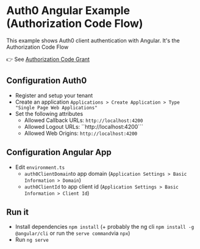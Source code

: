 # Auth0 Angular Example (Authorization Code Flow)

This example shows Auth0 client authentication with Angular. It's the Authorization Code Flow

👉 See [Authorization Code Grant](https://tools.ietf.org/html/rfc6749#section-4.1)

## Configuration Auth0

* Register and setup your tenant
* Create an application ``Applications > Create Application > Type "Single Page Web Applications"``
* Set the following attributes
    * Allowed Callback URLs: ``http://localhost:4200``
    * Allowed Logout URLs: ``http://localhost:4200```
    * Allowed Web Origins: ``http://localhost:4200``

## Configuration Angular App

* Edit ``environment.ts``
    * ``auth0ClientDomain``to app domain (``Application Settings > Basic Information > Domain``)
    * ``auth0ClientId`` to app client id (``Application Settings > Basic Information > Client Id``)

## Run it

* Install dependencies ``npm install`` (+ probably the ng cli ``npm install -g @angular/cli`` or run the ``serve command``via ``npx``)
* Run ``ng serve``

